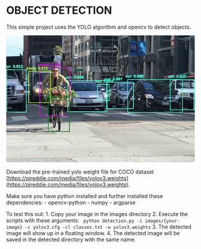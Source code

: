 OBJECT DETECTION
=====================

This simple project uses the YOLO algorithm and opencv to detect objects.

![Example Image](detected/test.jpeg)

Download the pre-trained yolo weight file for COCO dataset [https://pjreddie.com/media/files/yolov3.weights](https://pjreddie.com/media/files/yolov3.weights).

Make sure you have python installed and further installed these dependencies:
    - opencv-python
    - numpy
    - argparse

To test this out:
    1. Copy your image in the images directory
    2. Execute the scripts with these arguments:
        ``` 
            python detection.py -i images/{your-image} -c yolov3.cfg -cl classes.txt -w yolov3.weights
        ```
    3. The detected image will show up in a floating window.
    4. The detected image will be saved in the detected directory with the same name.

